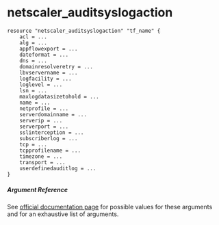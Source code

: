 # netscaler_auditsyslogaction

```
resource "netscaler_auditsyslogaction" "tf_name" {
    acl = ...
    alg = ...
    appflowexport = ...
    dateformat = ...
    dns = ...
    domainresolveretry = ...
    lbvservername = ...
    logfacility = ...
    loglevel = ...
    lsn = ...
    maxlogdatasizetohold = ...
    name = ...
    netprofile = ...
    serverdomainname = ...
    serverip = ...
    serverport = ...
    sslinterception = ...
    subscriberlog = ...
    tcp = ...
    tcpprofilename = ...
    timezone = ...
    transport = ...
    userdefinedauditlog = ...
}
```

##### Argument Reference

See [official documentation page](https://developer-docs.citrix.com/projects/netscaler-nitro-api/en/11.0/configuration/audit/auditsyslogaction/auditsyslogaction/) for possible values for these arguments and for an exhaustive list of arguments.


